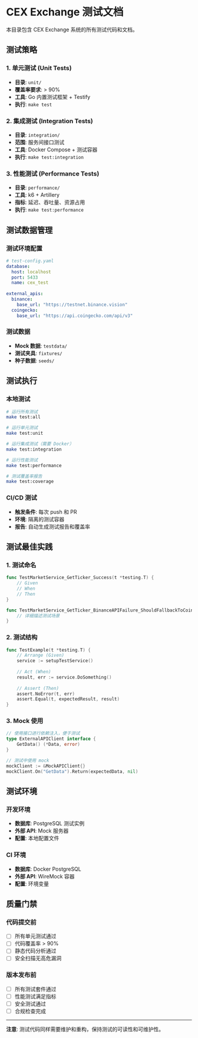 # CEX Exchange 测试文档

本目录包含 CEX Exchange 系统的所有测试代码和文档。

## 测试策略

### 1. 单元测试 (Unit Tests)
- **目录**: `unit/`
- **覆盖率要求**: > 90%
- **工具**: Go 内置测试框架 + Testify
- **执行**: `make test`

### 2. 集成测试 (Integration Tests)
- **目录**: `integration/`
- **范围**: 服务间接口测试
- **工具**: Docker Compose + 测试容器
- **执行**: `make test:integration`

### 3. 性能测试 (Performance Tests)
- **目录**: `performance/`
- **工具**: k6 + Artillery
- **指标**: 延迟、吞吐量、资源占用
- **执行**: `make test:performance`

## 测试数据管理

### 测试环境配置
```yaml
# test-config.yaml
database:
  host: localhost
  port: 5433
  name: cex_test
  
external_apis:
  binance: 
    base_url: "https://testnet.binance.vision"
  coingecko:
    base_url: "https://api.coingecko.com/api/v3"
```

### 测试数据
- **Mock 数据**: `testdata/`
- **测试夹具**: `fixtures/`
- **种子数据**: `seeds/`

## 测试执行

### 本地测试
```bash
# 运行所有测试
make test:all

# 运行单元测试
make test:unit

# 运行集成测试（需要 Docker）
make test:integration

# 运行性能测试
make test:performance

# 测试覆盖率报告
make test:coverage
```

### CI/CD 测试
- **触发条件**: 每次 push 和 PR
- **环境**: 隔离的测试容器
- **报告**: 自动生成测试报告和覆盖率

## 测试最佳实践

### 1. 测试命名
```go
func TestMarketService_GetTicker_Success(t *testing.T) {
    // Given
    // When  
    // Then
}

func TestMarketService_GetTicker_BinanceAPIFailure_ShouldFallbackToCoinGecko(t *testing.T) {
    // 详细描述测试场景
}
```

### 2. 测试结构
```go
func TestExample(t *testing.T) {
    // Arrange (Given)
    service := setupTestService()
    
    // Act (When)
    result, err := service.DoSomething()
    
    // Assert (Then)
    assert.NoError(t, err)
    assert.Equal(t, expectedResult, result)
}
```

### 3. Mock 使用
```go
// 使用接口进行依赖注入，便于测试
type ExternalAPIClient interface {
    GetData() (*Data, error)
}

// 测试中使用 mock
mockClient := &MockAPIClient{}
mockClient.On("GetData").Return(expectedData, nil)
```

## 测试环境

### 开发环境
- **数据库**: PostgreSQL 测试实例
- **外部 API**: Mock 服务器
- **配置**: 本地配置文件

### CI 环境
- **数据库**: Docker PostgreSQL
- **外部 API**: WireMock 容器
- **配置**: 环境变量

## 质量门禁

### 代码提交前
- [ ] 所有单元测试通过
- [ ] 代码覆盖率 > 90%
- [ ] 静态代码分析通过
- [ ] 安全扫描无高危漏洞

### 版本发布前
- [ ] 所有测试套件通过
- [ ] 性能测试满足指标
- [ ] 安全测试通过
- [ ] 合规检查完成

---

**注意**: 测试代码同样需要维护和重构，保持测试的可读性和可维护性。